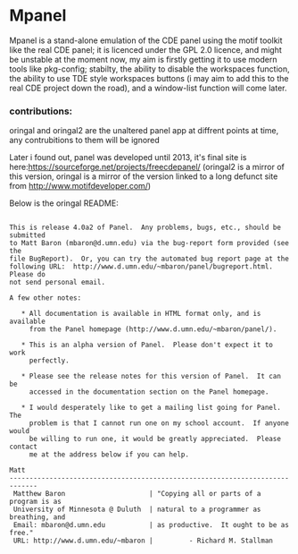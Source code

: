 # Mpanel

Mpanel is a stand-alone emulation of the CDE panel using the motif toolkit like the real CDE panel; it is licenced under the GPL 2.0 licence,
and might be unstable at the moment now, my aim is firstly getting it to use modern tools like pkg-config; stabilty, the ability to disable the workspaces function, the ability to use TDE style workspaces buttons (i may aim to add this to the real CDE project down the road), and a window-list function will come later.

### contributions:

oringal and oringal2 are the unaltered panel app at diffrent points at time, any contrubitions to them will be ignored

Later i found out, panel was developed until 2013, it's final site is here:https://sourceforge.net/projects/freecdepanel/ (oringal2 is a mirror of this version, oringal is a mirror of the version linked to a long defunct site from http://www.motifdeveloper.com/)

Below is the oringal README:

```

This is release 4.0a2 of Panel.  Any problems, bugs, etc., should be submitted
to Matt Baron (mbaron@d.umn.edu) via the bug-report form provided (see the
file BugReport).  Or, you can try the automated bug report page at the
following URL:  http://www.d.umn.edu/~mbaron/panel/bugreport.html.  Please do
not send personal email.

A few other notes:

   * All documentation is available in HTML format only, and is available
     from the Panel homepage (http://www.d.umn.edu/~mbaron/panel/).

   * This is an alpha version of Panel.  Please don't expect it to work
     perfectly.

   * Please see the release notes for this version of Panel.  It can be
     accessed in the documentation section on the Panel homepage.

   * I would desperately like to get a mailing list going for Panel.  The
     problem is that I cannot run one on my school account.  If anyone would
     be willing to run one, it would be greatly appreciated.  Please contact
     me at the address below if you can help.

Matt
-----------------------------------------------------------------------------
 Matthew Baron                     | "Copying all or parts of a program is as
 University of Minnesota @ Duluth  | natural to a programmer as breathing, and
 Email: mbaron@d.umn.edu           | as productive.  It ought to be as free."
 URL: http://www.d.umn.edu/~mbaron |         - Richard M. Stallman
```

     

